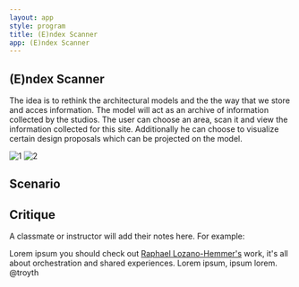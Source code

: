 ```yaml
---
layout: app
style: program
title: (E)ndex Scanner
app: (E)ndex Scanner
---
```

##	(E)ndex Scanner

The idea is to rethink the architectural models and the the way that we store and acces information. The model will act as an archive
of information collected by the studios. The user can choose an area, scan it and view the information collected for this site.
Additionally he can choose to visualize certain design proposals which can be projected on the model.

![1](https://raw.github.com/site2site/site2site.github.io/master/programs/\(E\)ndex-Scanner/image/(E)ndex%20Scanner1.jpg)
![2](https://raw.github.com/site2site/site2site.github.io/master/programs/\(E\)ndex-Scanner/image/(E)ndex%20Scanner2.jpg)


## Scenario

## Critique

A classmate or instructor will add their notes here. For example:

Lorem ipsum you should check out [Raphael Lozano-Hemmer's](http://www.lozano-hemmer.com/) work, it's all about orchestration and shared experiences. Lorem ipsum, ipsum lorem.  
@troyth
